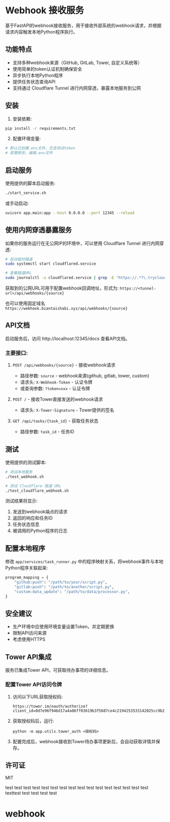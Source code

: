 # Webhook 接收服务

基于FastAPI的webhook接收服务，用于接收外部系统的webhook请求，并根据请求内容触发本地Python程序执行。

## 功能特点

- 支持多种webhook来源（GitHub, GitLab, Tower, 自定义系统等）
- 使用简单的token认证机制确保安全
- 异步执行本地Python程序
- 提供任务状态查询API
- 支持通过 Cloudflare Tunnel 进行内网穿透，暴露本地服务到公网

## 安装

1. 安装依赖:
```bash
pip install -r requirements.txt
```

2. 配置环境变量:
```bash
# 默认已创建.env文件，包含测试token
# 若需修改，编辑.env文件
```

## 启动服务

使用提供的脚本启动服务:
```bash
./start_service.sh
```

或手动启动:
```bash
uvicorn app.main:app --host 0.0.0.0 --port 12345 --reload
```

## 使用内网穿透暴露服务

如果你的服务运行在无公网IP的环境中，可以使用 Cloudflare Tunnel 进行内网穿透:

```bash
# 启动临时隧道
sudo systemctl start cloudflared.service

# 查看隧道URL
sudo journalctl -u cloudflared.service | grep -E "https://.*?\.trycloudflare\.com" | tail -1
```

获取到的公网URL可用于配置webhook回调地址，形式为:
`https://<tunnel-url>/api/webhooks/{source}`

也可以使用固定域名 `https://webhook.biantaishabi.xyz/api/webhooks/{source}`

## API文档

启动服务后，访问 http://localhost:12345/docs 查看API文档。

### 主要接口:

1. `POST /api/webhooks/{source}` - 接收webhook请求
   - 路径参数: `source` - webhook来源(github, gitlab, tower, custom)
   - 请求头: `X-Webhook-Token` - 认证令牌
   - 或查询参数: `?token=xxx` - 认证令牌

2. `POST /` - 接收Tower直接发送的webhook请求
   - 请求头: `X-Tower-Signature` - Tower提供的签名

3. `GET /api/tasks/{task_id}` - 获取任务状态
   - 路径参数: `task_id` - 任务ID

## 测试

使用提供的测试脚本:

```bash
# 测试本地服务
./test_webhook.sh

# 测试 Cloudflare 隧道 URL
./test_cloudflare_webhook.sh
```

测试结果将显示:
1. 发送到webhook端点的请求
2. 返回的响应和任务ID
3. 任务状态信息
4. 被调用的Python程序的日志

## 配置本地程序

修改 `app/services/task_runner.py` 中的程序映射关系，将webhook事件与本地Python程序关联起来:

```python
program_mapping = {
    "github:push": "/path/to/your/script.py",
    "gitlab:push": "/path/to/another/script.py",
    "custom:data_update": "/path/to/data/processor.py",
}
```

## 安全建议

- 生产环境中应使用环境变量设置Token，并定期更换
- 限制API访问来源
- 考虑使用HTTPS

## Tower API集成

服务已集成Tower API，可获取待办事项的详细信息。

### 配置Tower API访问令牌

1. 访问以下URL获取授权码:
   ```
   https://tower.im/oauth/authorize?client_id=0d7e96f946d17a4a86ff03619b3f5687ce4c2194253533142025cc9b2a0f842c&response_type=code
   ```

2. 获取授权码后，运行:
   ```
   python -m app.utils.tower_auth <授权码>
   ```

3. 配置完成后，webhook接收到Tower待办事项更新后，会自动获取详情并保存。

## 许可证

MIT

test
test
test
test
test
test
test
test
test
test
test
test
test
test
test
test
testtest
test
test
test
test
# webhook
